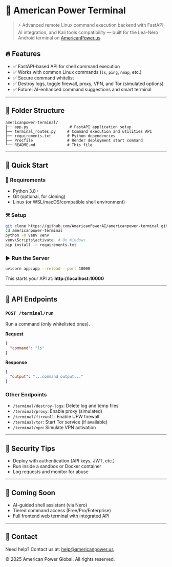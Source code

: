 # 🧐 American Power Terminal

> ⚡️ Advanced remote Linux command execution backend with FastAPI, AI integration, and Kali tools compatibility — built for the Lea-Nero Android terminal on [AmericanPower.us](https://www.americanpower.us/).

## 🔥 Features

- ✅ FastAPI-based API for shell command execution
- ✅ Works with common Linux commands (`ls`, `ping`, `nmap`, etc.)
- ✅ Secure command whitelist
- ✅ Destroy logs, toggle firewall, proxy, VPN, and Tor (simulated options)
- ✅ Future: AI-enhanced command suggestions and smart terminal

---

## 📁 Folder Structure

```
americanpower-terminal/
├── app.py                  # FastAPI application setup
├── terminal_routes.py     # Command execution and utilities API
├── requirements.txt       # Python dependencies
├── Procfile               # Render deployment start command
└── README.md              # This file
```

---

## 🚀 Quick Start

### 🔧 Requirements

- Python 3.8+
- Git (optional, for cloning)
- Linux (or WSL/macOS/compatible shell environment)

### ⚒️ Setup

```bash
git clone https://github.com/AmericanPowerAI/americanpower-terminal.git
cd americanpower-terminal
python -m venv venv
venv\Scripts\activate  # On Windows
pip install -r requirements.txt
```

### ▶️ Run the Server

```bash
uvicorn app:app --reload --port 10000
```

This starts your API at: **http://localhost:10000**

---

## 📡 API Endpoints

### `POST /terminal/run`
Run a command (only whitelisted ones).

**Request**
```json
{
  "command": "ls"
}
```
**Response**
```json
{
  "output": "...command output..."
}
```

### Other Endpoints
- `/terminal/destroy-logs`: Delete log and temp files
- `/terminal/proxy`: Enable proxy (simulated)
- `/terminal/firewall`: Enable UFW firewall
- `/terminal/tor`: Start Tor service (if available)
- `/terminal/vpn`: Simulate VPN activation

---

## 🔐 Security Tips

- Deploy with authentication (API keys, JWT, etc.)
- Run inside a sandbox or Docker container
- Log requests and monitor for abuse

---

## 📆 Coming Soon

- AI-guided shell assistant (via Nero)
- Tiered command access (Free/Pro/Enterprise)
- Full frontend web terminal with integrated API

---

## 📢 Contact
Need help? Contact us at: [help@americanpower.us](mailto:help@americanpower.us)

© 2025 American Power Global. All rights reserved.
